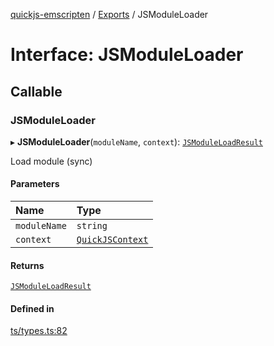 [quickjs-emscripten](../README.md) / [Exports](../modules.md) / JSModuleLoader

# Interface: JSModuleLoader

## Callable

### JSModuleLoader

▸ **JSModuleLoader**(`moduleName`, `context`): [`JSModuleLoadResult`](../modules.md#jsmoduleloadresult)

Load module (sync)

#### Parameters

| Name | Type |
| :------ | :------ |
| `moduleName` | `string` |
| `context` | [`QuickJSContext`](../classes/QuickJSContext.md) |

#### Returns

[`JSModuleLoadResult`](../modules.md#jsmoduleloadresult)

#### Defined in

[ts/types.ts:82](https://github.com/justjake/quickjs-emscripten/blob/main/ts/types.ts#L82)
